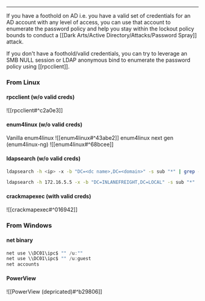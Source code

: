-- -
If you have a foothold on AD i.e. you have a valid set of credentials for an AD account with any level of access, you can use that account to enumerate the password policy and help you stay within the lockout policy bounds to conduct a [[Dark Arts/Active Directory/Attacks/Password Spray]] attack. 

If you don't have a foothold/valid credentials, you can try to leverage an SMB NULL session or LDAP anonymous bind to enumerate the password policy using [[rpcclient]].

### From Linux
#### rpcclient (w/o valid creds)
![[rpcclient#^c2a0e3]]
#### enum4linux (w/o valid creds)
Vanilla enum4linux
![[enum4linux#^43abe2]]
enum4linux next gen (enum4linux-ng)
![[enum4linux#^68bcee]]
#### ldapsearch (w/o valid creds)
```bash
ldapsearch -h <ip> -x -b "DC=<dc name>,DC=<domain>" -s sub "*" | grep -m 1 -B 10 pwdHistoryLength

ldapsearch -h 172.16.5.5 -x -b "DC=INLANEFREIGHT,DC=LOCAL" -s sub "*" | grep -m 1 -B 10 pwdHistoryLength
```
#### crackmapexec (with valid creds)
![[crackmapexec#^016942]]
### From Windows
#### net binary
```powershell
net use \\DC01\ipc$ "" /u:""
net use \\DC01\ipc$ "" /u:guest
net accounts
```
#### PowerView
![[PowerView (depricated)#^b29806]]